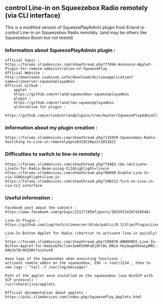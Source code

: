 ## control Line-in on Squeezebox Radio remotely (via CLI interface)

This is a modified version of SqueezePlayAdmin plugin from Erland to control Line-in on Squeezebox Radio remotely.
	(and may be others like Squeezebox Boom but not tested)

### Information about SqueezePlayAdmin plugin :
	official topic : 
	https://forums.slimdevices.com/showthread.php?77494-Announce-Applet-Plugin-for-remote-administration-of-SqueezePlay
	Official Website : 
	http://downloads.isaksson.info/download/do/viewapplication?name=slimserver-squeezeplayadmin
	Official Github :
		applet :
		https://github.com/erland/squeezebox-squeezeplayadmin
		plugin :
		https://github.com/erland/lms-squeezeplayadmin
		alternative for plugin :
		https://github.com/erland/erlandplugins/tree/master/SqueezePlayAdminClient/trunk/src


### Information about my plugin creation :
	https://forums.slimdevices.com/showthread.php?115059-Squeezebox-Radio-Switching-to-Line-in-remotely&p=1031822#post1031822



### Difficulties to switch to line-in remotely : 
	https://forums.slimdevices.com/showthread.php?79483-(De-)Activate-LineIn-for-Radio-Boom-using-CLI&highlight=linein
	https://forums.slimdevices.com/showthread.php?96099-Enable-Line-In-via-SSH&highlight=line-in
	https://forums.slimdevices.com/showthread.php?100212-Turn-on-Line-in-via-CLI-interface




### Useful information :
	Facebook post about the subject :
	https://www.facebook.com/groups/2311719547/posts/10159714187419548/
	
	Line-In Plugin : 
	https://github.com/Logitech/slimserver/blob/public/8.3/Slim/Plugin/LineIn/Plugin.pm
	
	Line-In Button Applet for Radio (shortcut to activate line-in quickly) :
	https://forums.slimdevices.com/showthread.php?109870-ANNOUNCE-Line-In-Button-Applet-for-Radio&fbclid=IwAR3VNFaOjOhlBu_DNLX-hmjGwgmVGVwLpNRC-OAk3o7QrXKZeMifuiotut0
	
	Have logs of the Squeezebox when executing functions :
	activate remote admin on the squeezebox, SSH -> root/1234 , then to see logs : "tail -f /var/log/messages"
	
	Path of the applet once installed on the squeezebox (use WinSCP with SCP protocol) :
	/usr/share/jive/applets
	
	Official documentation about applets :
	https://wiki.slimdevices.com/index.php/SqueezePlay_Applets.html
	
